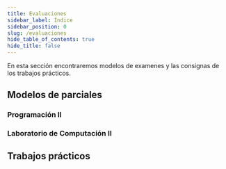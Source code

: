 ```yaml
---
title: Evaluaciones
sidebar_label: Índice
sidebar_position: 0
slug: /evaluaciones
hide_table_of_contents: true
hide_title: false
---
```


En esta sección encontraremos modelos de examenes y las consignas de los trabajos prácticos.

## Modelos de parciales 
### Programación II

### Laboratorio de Computación II

## Trabajos prácticos


